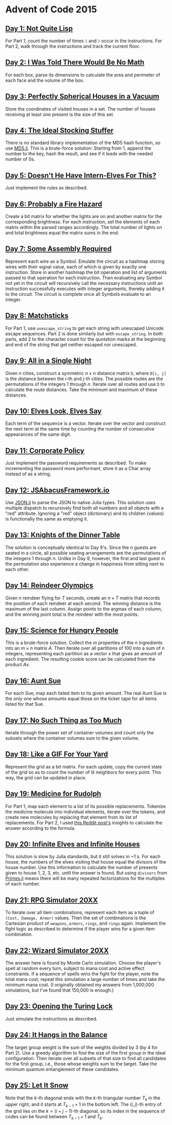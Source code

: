 # Advent of Code 2015

## [Day 1: Not Quite Lisp](https://adventofcode.com/2015/day/1)

For Part 1, count the number of times `(` and `)` occur in the instructions.
For Part 2, walk through the instructions and track the current floor.

## [Day 2: I Was Told There Would Be No Math](https://adventofcode.com/2015/day/2)

For each box, parse its dimensions to calculate the area and perimeter of each face and the volume of the box.

## [Day 3: Perfectly Spherical Houses in a Vacuum](https://adventofcode.com/2015/day/3)

Store the coordinates of visited houses in a set.
The number of houses receiving at least one present is the size of this set.

## [Day 4: The Ideal Stocking Stuffer](https://adventofcode.com/2015/day/4)

There is no standard library implementation of the MD5 hash function, so use [MD5.jl](https://github.com/JuliaCrypto/MD5.jl).
This is a brute-force solution: Starting from 1, append the number to the key, hash the result, and see if it leads with the needed number of 0s.

## [Day 5: Doesn't He Have Intern-Elves For This?](https://adventofcode.com/2015/day/5)

Just implement the rules as described.

## [Day 6: Probably a Fire Hazard](https://adventofcode.com/2015/day/6)

Create a bit matrix for whether the lights are on and another matrix for the corresponding brightness.
For each instruction, set the elements of each matrix within the parsed ranges accordingly.
The total number of lights on and total brightness equal the matrix sums in the end.

## [Day 7: Some Assembly Required](https://adventofcode.com/2015/day/7)

Represent each wire as a Symbol.
Emulate the circuit as a hashmap storing wires with their signal value, each of which is given by exactly one instruction.
Store in another hashmap the bit operation and list of arguments passed to that operation for each instruction.
Then evaluating any Symbol not yet in the circuit will recursively call the necessary instructions until an instruction successfully executes with integer arguments, thereby adding it to the circuit.
The circuit is complete once all Symbols evaluate to an integer.

## [Day 8: Matchsticks](https://adventofcode.com/2015/day/8)

For Part 1, use `unescape_string` to get each string with unescaped Unicode escape sequences.
Part 2 is done similarly but with `escape_string`.
In both parts, add 2 to the character count for the quotation marks at the beginning and end of the string that get neither escaped nor unescaped.

## [Day 9: All in a Single Night](https://adventofcode.com/2015/day/9)

Given $n$ cities, construct a symmetric $n \times n$ distance matrix `D`, where `D[i, j]` is the distance between the $i$-th and $j$-th cities.
The possible routes are the permutations of the integers 1 through $n$.
Iterate over all routes and use `D` to calculate the route distances.
Take the minimum and maximum of these distances.

## [Day 10: Elves Look, Elves Say](https://adventofcode.com/2015/day/10)

Each term of the sequence is a vector.
Iterate over the vector and construct the next term at the same time by counting the number of consecutive appearances of the same digit.

## [Day 11: Corporate Policy](https://adventofcode.com/2015/day/11)

Just implement the password requirements as described.
To make incrementing the password more performant, store it as a Char array instead of as a string.

## [Day 12: JSAbacusFramework.io](https://adventofcode.com/2015/day/12)

Use [JSON.jl](https://github.com/JuliaIO/JSON.jl) to parse the JSON to native Julia types.
This solution uses multiple dispatch to recursively find both all numbers and all objects with a "red" attribute.
Ignoring a "red" object (dictionary) and its children (values) is functionally the same as emptying it.

## [Day 13: Knights of the Dinner Table](https://adventofcode.com/2015/day/13)

The solution is conceptually identical to Day 9's.
Since the $n$ guests are seated in a circle, all possible seating arrangements are the permutations of the integers 1 through $n$.
Unlike in Day 9, however, the first and last guest in the permutation also experience a change in happiness from sitting next to each other.

## [Day 14: Reindeer Olympics](https://adventofcode.com/2015/day/14)

Given $n$ reindeer flying for $T$ seconds, create an $n \times T$ matrix that records the position of each reindeer at each second.
The winning distance is the maximum of the last column.
Assign points to the argmax of each column, and the winning point total is the reindeer with the most points.

## [Day 15: Science for Hungry People](https://adventofcode.com/2015/day/15)

This is a brute-force solution.
Collect the $m$ properties of the $n$ ingredients into an $m \times n$ matrix $A$.
Then iterate over all partitions of 100 into a sum of $n$ integers, representing each partition as a vector $x$ that gives an amount of each ingredient.
The resulting cookie score can be calculated from the product $Ax$.

## [Day 16: Aunt Sue](https://adventofcode.com/2015/day/16)

For each Sue, map each listed item to its given amount.
The real Aunt Sue is the only one whose amounts equal those on the ticker tape for all items listed for that Sue.

## [Day 17: No Such Thing as Too Much](https://adventofcode.com/2015/day/17)

Iterate through the power set of container volumes and count only the subsets where the container volumes sum to the given volume.

## [Day 18: Like a GIF For Your Yard](https://adventofcode.com/2015/day/18)

Represent the grid as a bit matrix.
For each update, copy the current state of the grid so as to count the number of lit neighbors for every point.
This way, the grid can be updated in place.

## [Day 19: Medicine for Rudolph](https://adventofcode.com/2015/day/19)

For Part 1, map each element to a list of its possible replacements.
Tokenize the medicine molecule into individual elements, iterate over the tokens, and create new molecules by replacing that element from its list of replacements.
For Part 2, I used [this Reddit post's](https://reddit.com/r/adventofcode/comments/3xflz8/day_19_solutions/cy4etju/) insights to calculate the answer according to the formula.

## [Day 20: Infinite Elves and Infinite Houses](https://adventofcode.com/2015/day/20)

This solution is slow by Julia standards, but it still solves in ~1 s.
For each house, the numbers of the elves visiting that house equal the divisors of the house number.
Use this information to calculate the number of presents given to house 1, 2, 3, etc. until the answer is found.
But using `divisors` from [Primes.jl](https://github.com/JuliaMath/Primes.jl) means there will be many repeated factorizations for the multiples of each number.

## [Day 21: RPG Simulator 20XX](https://adventofcode.com/2015/day/21)

To iterate over all item combinations, represent each item as a tuple of `(Cost, Damage, Armor)` values.
Then the set of combinations is the Cartesian product of `weapons`, `armors`, `rings`, and `rings` again.
Implement the fight logic as described to determine if the player wins for a given item combination.

## [Day 22: Wizard Simulator 20XX](https://adventofcode.com/2015/day/22)

The answer here is found by Monte Carlo simulation.
Choose the player's spell at random every turn, subject to mana cost and active effect constraints.
If a sequence of spells wins the fight for the player, note the total mana cost; repeat this simulation a large number of times and take the minimum mana cost.
(I originally obtained my answers from 1,000,000 simulations, but I've found that 150,000 is enough.)

## [Day 23: Opening the Turing Lock](https://adventofcode.com/2015/day/23)

Just simulate the instructions as described.

## [Day 24: It Hangs in the Balance](https://adventofcode.com/2015/day/24)

The target group weight is the sum of the weights divided by 3 (by 4 for Part 2).
Use a greedy algorithm to find the size of the first group in the ideal configuration.
Then iterate over all subsets of that size to find all candidates for the first group, i.e., those whose weights sum to the target.
Take the minimum quantum entanglement of these candidates.

## [Day 25: Let It Snow](https://adventofcode.com/2015/day/25)

Note that the $k$-th diagonal ends with the $k$-th triangular number $T_k$ in the upper right, and it starts at $T_{k-1} + 1$ in the bottom left.
The $(i, j)$-th entry of the grid lies on the $k = (i + j - 1)$-th diagonal, so its index in the sequence of codes can be found between $T_{k-1} + 1$ and $T_k$.
